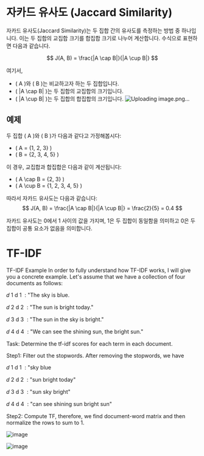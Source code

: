 # 자카드 유사도 (Jaccard Similarity)

자카드 유사도(Jaccard Similarity)는 두 집합 간의 유사도를 측정하는 방법 중 하나입니다. 이는 두 집합의 교집합 크기를 합집합 크기로 나누어 계산합니다. 수식으로 표현하면 다음과 같습니다.

$$
J(A, B) = \frac{|A \cap B|}{|A \cup B|}
$$

여기서,
- \( A \)와 \( B \)는 비교하고자 하는 두 집합입니다.
- \( |A \cap B| \)는 두 집합의 교집합의 크기입니다.
- \( |A \cup B| \)는 두 집합의 합집합의 크기입니다.
![Uploading image.png…]()

## 예제

두 집합 \( A \)와 \( B \)가 다음과 같다고 가정해봅시다:
- \( A = \{1, 2, 3\} \)
- \( B = \{2, 3, 4, 5\} \)

이 경우, 교집합과 합집합은 다음과 같이 계산됩니다:
- \( A \cap B = \{2, 3\} \)
- \( A \cup B = \{1, 2, 3, 4, 5\} \)

따라서 자카드 유사도는 다음과 같습니다:
$$
J(A, B) = \frac{|A \cap B|}{|A \cup B|} = \frac{2}{5} = 0.4
$$

자카드 유사도는 0에서 1 사이의 값을 가지며, 1은 두 집합이 동일함을 의미하고 0은 두 집합이 공통 요소가 없음을 의미합니다.


# TF-IDF

TF-IDF Example
In order to fully understand how TF-IDF works, I will give you a concrete example. Let's assume that we have a collection of four documents as follows:

𝑑
1
d 
1
​
 : "The sky is blue.

𝑑
2
d 
2
​
 : "The sun is bright today."

𝑑
3
d 
3
​
 : "The sun in the sky is bright."

𝑑
4
d 
4
​
 : "We can see the shining sun, the bright sun."

Task: Determine the tf-idf scores for each term in each document.

Step1: Filter out the stopwords. After removing the stopwords, we have

𝑑
1
d 
1
​
 : "sky blue

𝑑
2
d 
2
​
 : "sun bright today"

𝑑
3
d 
3
​
 : "sun sky bright"

𝑑
4
d 
4
​
 : "can see shining sun bright sun"

Step2: Compute TF, therefore, we find document-word matrix and then normalize the rows to sum to 1.

![image](https://github.com/jkm2000korea/tensorflow-nlp-tutorial-review/assets/77305773/8e993bd2-4614-490e-894a-a0d79ce73e7e)

![image](https://github.com/jkm2000korea/tensorflow-nlp-tutorial-review/assets/77305773/13f84278-fdcc-4219-ab3f-76cbc1f9cb83)

